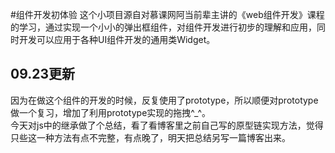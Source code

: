 #组件开发初体验
这个小项目源自对慕课网阿当前辈主讲的《web组件开发》课程的学习，通过实现一个小小的弹出框组件，对组件开发进行初步的理解和应用，同时开发可以应用于各种UI组件开发的通用类Widget。    
    
## 09.23更新
因为在做这个组件的开发的时候，反复使用了prototype，所以顺便对prototype做一个复习，增加了利用prototype实现的拖拽^_^。    
今天对js中的继承做了个总结，看了看博客里之前自己写的原型链实现方法，觉得只些这一种方法有点不完整，有点晚了，明天把总结另写一篇博客出来。